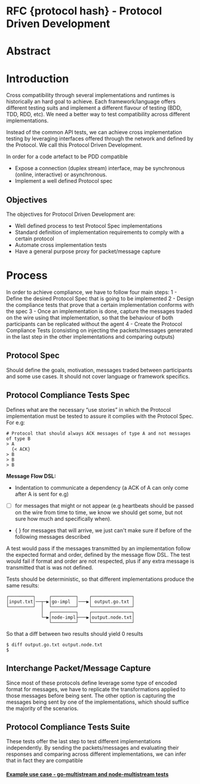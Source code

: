 RFC {protocol hash} - Protocol Driven Development
====================================================================================

# Abstract

# Introduction

Cross compatibility through several implementations and runtimes is historically an hard goal to achieve. Each framework/language offers different testing suits and implement a different flavour of testing (BDD, TDD, RDD, etc). We need a better way to test compatibility across different implementations.

Instead of the common API tests, we can achieve cross implementation testing by leveraging interfaces offered through the network and defined by the Protocol. We call this Protocol Driven Development.

In order for a code artefact to be PDD compatible
- Expose a connection (duplex stream) interface, may be synchronous (online, interactive) or asynchronous.
- Implement a well defined Protocol spec

## Objectives

The objectives for Protocol Driven Development are:
- Well defined process to test Protocol Spec implementations
- Standard definition of implementation requirements to comply with a certain protocol
- Automate cross implementation tests
- Have a general purpose proxy for packet/message capture 

# Process

In order to achieve compliance, we have to follow four main steps:
1 - Define the desired Protocol Spec that is going to be implemented
2 - Design the compliance tests that prove that a certain implementation conforms with the spec
3 - Once an implementation is done, capture the messages traded on the wire using that implementation, so that the behaviour of both participants can be replicated without the agent
4 - Create the Protocol Compliance Tests (consisting on injecting the packets/messages generated in the last step in the other implementations and comparing outputs)

## Protocol Spec

Should define the goals, motivation, messages traded between participants and some use cases. It should not cover language or framework specifics.

## Protocol Compliance Tests Spec

Defines what are the necessary “use stories” in which the Protocol implementation must be tested to assure it complies with the Protocol Spec. For e.g:

```
# Protocol that should always ACK messages of type A and not messages of type B
> A
  {< ACK}
> B
> B
> B
```

**Message Flow DSL:**
- Indentation to communicate a dependency (a ACK of A can only come after A is sent for e.g)
- [ ] for messages that might or not appear (e.g heartbeats should be passed on the wire from time to time, we know we should get some, but not sure how much and specifically when).
- { } for messages that will arrive, we just can't make sure if before of the following messages described

A test would pass if the messages transmitted by an implementation follow the expected format and order, defined by the message flow DSL. The test would fail if format and order are not respected, plus if any extra message is transmitted that is was not defined.

Tests should be deterministic, so that different implementations produce the same results:
```
┌─────────┐     ┌─────────┐    ┌───────────────┐
│input.txt│──┬─▶│go-impl  │───▶│ output.go.txt │
└─────────┘  │  └─────────┘    └───────────────┘
             │  ┌─────────┐    ┌───────────────┐
             └─▶│node-impl├───▶│output.node.txt│
                └─────────┘    └───────────────┘
```

So that a diff between two results should yield 0 results

```
$ diff output.go.txt output.node.txt
$
```

## Interchange Packet/Message Capture

Since most of these protocols define leverage some type of encoded format for messages, we have to replicate the transformations applied to those messages before being sent. The other option is capturing the messages being sent by one of the implementations, which should suffice the majority of the scenarios.

## Protocol Compliance Tests Suite

These tests offer the last step to test different implementations independently. By sending the packets/messages and evaluating their responses and comparing across different implementations, we can infer that in fact they are compatible

#### [Example use case - go-multistream and node-multistream tests](/PDD-multistream.md)
